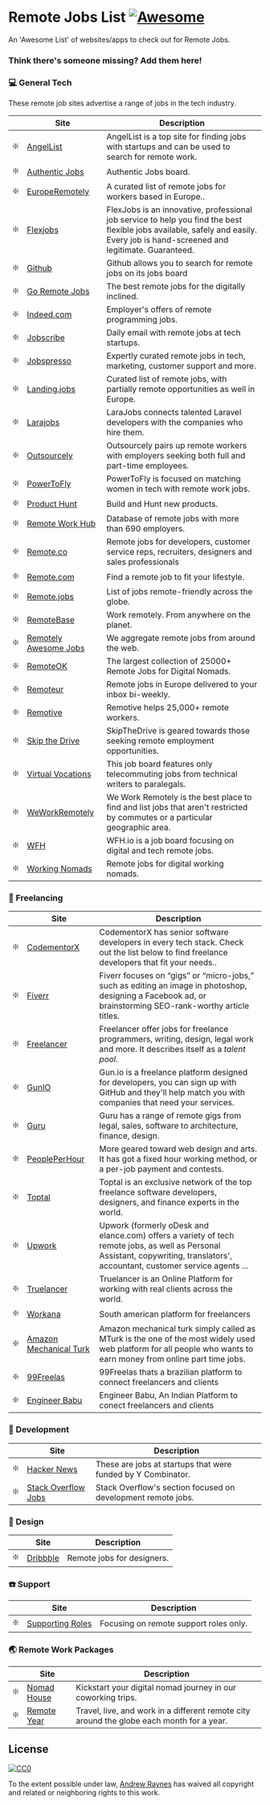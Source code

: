 # Remote Jobs List [![Awesome](https://cdn.rawgit.com/sindresorhus/awesome/d7305f38d29fed78fa85652e3a63e154dd8e8829/media/badge.svg)](https://github.com/sindresorhus/awesome)

An 'Awesome List' of websites/apps to check out for Remote Jobs.

### Think there's someone missing? Add them here!

### :computer: General Tech

These remote job sites advertise a range of jobs in the tech industry.

|    | Site                                                                                                          | Description                                                   |
|----|-------------------------------------------------------------------------------------------------------------------|---------------------------------------------------------------|
| ❇️ | [AngelList](https://angel.co/) | AngelList is a top site for finding jobs with startups and can be used to search for remote work. |
| ❇️ | [Authentic Jobs](https://authenticjobs.com/#remote=true) | Authentic Jobs board. |
| ❇️ | [EuropeRemotely](https://europeremotely.com/) | A curated list of remote jobs for workers based in Europe..       |
| ❇️ | [Flexjobs](https://www.flexjobs.com) | FlexJobs is an innovative, professional job service to help you find the best flexible jobs available, safely and easily. Every job is hand-screened and legitimate. Guaranteed.       |
| ❇️ | [Github](https://jobs.github.com/positions?description=&location=remote) | Github allows you to search for remote jobs on its jobs board |
| ❇️ | [Go Remote Jobs](https://goremotejobs.com/) | The best remote jobs for the digitally inclined.       |
| ❇️ | [Indeed.com](https://www.indeed.com/q-Remote-Programming-jobs.html) | Employer's offers of remote programming jobs. |
| ❇️ | [Jobscribe](http://jobscribe.com) | Daily email with remote jobs at tech startups.       |
| ❇️ | [Jobspresso](https://jobspresso.co/) | Expertly curated remote jobs in tech, marketing, customer support and more. |
| ❇️ | [Landing.jobs](https://landing.jobs/jobs?remote=true) | Curated list of remote jobs, with partially remote opportunities as well in Europe. |
| ❇️ | [Larajobs](http://larajobs.com) | LaraJobs connects talented Laravel developers with the companies who hire them. |
| ❇️ | [Outsourcely](https://www.outsourcely.com/remote-workers) | Outsourcely pairs up remote workers with employers seeking both full and part-time employees. |
| ❇️ | [PowerToFly](https://powertofly.com/) | PowerToFly is focused on matching women in tech with remote work jobs. |
| ❇️ | [Product Hunt](https://www.producthunt.com/jobs) | Build and Hunt new products. |
| ❇️ | [Remote Work Hub](https://remoteworkhub.com/remote-jobs/) | Database of remote jobs with more than 690 employers. |
| ❇️ | [Remote.co](https://remote.co/remote-jobs/) | Remote jobs for developers, customer service reps, recruiters, designers and sales professionals        |
| ❇️ | [Remote.com](https://remote.com/jobs) | Find a remote job to fit your lifestyle.        |
| ❇️ | [Remote.jobs](https://remote.jobs/) | List of jobs remote-friendly across the globe. |
| ❇️ | [RemoteBase](https://remotebase.io/) | Work remotely. From anywhere on the planet.        |
| ❇️ | [Remotely Awesome Jobs](https://www.remotelyawesomejobs.com/) | We aggregate remote jobs from around the web.        |
| ❇️ | [RemoteOK](https://remoteok.io/) | The largest collection of 25000+ Remote Jobs for Digital Nomads.        |
| ❇️ | [Remoteur](http://www.remoteur.com/) | Remote jobs in Europe delivered to your inbox bi-weekly.        |
| ❇️ | [Remotive](https://remotive.io/) | Remotive helps 25,000+ remote workers.        |
| ❇️ | [Skip the Drive](https://www.skipthedrive.com/) | SkipTheDrive is geared towards those seeking remote employment opportunities.   |
| ❇️ | [Virtual Vocations](https://www.virtualvocations.com/) | This job board features only telecommuting jobs from technical writers to paralegals. |
| ❇️ | [WeWorkRemotely](https://weworkremotely.com/) |We Work Remotely is the best place to find and list jobs that aren't restricted by commutes or a particular geographic area.   |
| ❇️ | [WFH](https://www.wfh.io/) | WFH.io is a job board focusing on digital and tech remote jobs.        |
| ❇️ | [Working Nomads](https://www.workingnomads.co/jobs) | Remote jobs for digital working nomads.        |


### 🔨 Freelancing

|    | Site                                                                                                           | Description                                                   |
|----|-------------------------------------------------------------------------------------------------------------------|---------------------------------------------------------------|
| ❇️ | [CodementorX](https://www.codementor.io/developers) | CodementorX has senior software developers in every tech stack. Check out the list below to find freelance developers that fit your needs..        |
| ❇️ | [Fiverr](https://www.fiverr.com/) | Fiverr focuses on “gigs” or “micro-jobs,” such as editing an image in photoshop, designing a Facebook ad, or brainstorming SEO-rank-worthy article titles.       |
| ❇️ | [Freelancer](https://www.freelancer.com/) | Freelancer offer jobs for freelance programmers, writing, design, legal work and more. It describes itself as a *talent pool*.       |
| ❇️ | [GunIO](https://www.gun.io/#hacker) | Gun.io is a freelance platform designed for developers, you can sign up with GitHub and they'll help match you with companies that need your services.       |
| ❇️ | [Guru](https://www.guru.com/) | Guru has a range of remote gigs from legal, sales, software to architecture, finance, design.       |
| ❇️ | [PeoplePerHour](https://www.peopleperhour.com/) | More geared toward web design and arts. It has got a fixed hour working method, or a per-job payment and contests.        |
| ❇️ | [Toptal](https://www.toptal.com/) | Toptal is an exclusive network of the top freelance software developers, designers, and finance experts in the world.        |
| ❇️ | [Upwork](https://www.upwork.com/) | Upwork (formerly oDesk and elance.com) offers a variety of tech remote jobs, as well as Personal Assistant, copywriting, translators', accountant, customer service agents ...        |
| ️️️❇️ | [Truelancer](https://www.truelancer.com/) | Truelancer is an Online Platform for working with real clients across the world. |
| ️️️❇️ | [Workana](https://www.workana.com/) | South american platform for freelancers |
| ️️️❇️ | [Amazon Mechanical Turk](https://www.mturk.com/mturk/welcome) | Amazon mechanical turk simply called as MTurk is the one of the most widely used web platform for all people who wants to earn money from online part time jobs. |
| ️️️❇️ | [99Freelas](https://www.99freelas.com.br/) | 99Freelas thats a brazilian platform to connect freelancers and clients |
| ❇️ | [Engineer Babu](https://www.engineerbabu.com/) | Engineer Babu, An Indian Platform to conect freelancers and clients |


### :floppy_disk: Development

 |    | Site                                                                                                           | Description                                                   |
 |----|-------------------------------------------------------------------------------------------------------------------|---------------------------------------------------------------|
| ❇️ | [Hacker News](https://news.ycombinator.com/jobs) | These are jobs at startups that were funded by Y Combinator. |
| ❇️ | [Stack Overflow Jobs](https://stackoverflow.com/jobs/remote-developer-jobs) | Stack Overflow's section focused on development remote jobs.        |


### :apple: Design
|    | Site                                                                                                          | Description                                                   |
|----|-------------------------------------------------------------------------------------------------------------------|---------------------------------------------------------------|
| ❇️ | [Dribbble](https://dribbble.com/jobs?location=Anywhere) | Remote jobs for designers.       |


### ☎️ Support

|    | Site                                                                                                           | Description                                                   |
|----|-------------------------------------------------------------------------------------------------------------------|---------------------------------------------------------------|
| ❇️ | [Supporting Roles](https://supportingroles.io/) | Focusing on remote support roles only.        |


### 🌏 Remote Work Packages

|    | Site                                                                                                           | Description                                                   |
|----|-------------------------------------------------------------------------------------------------------------------|---------------------------------------------------------------|
| ❇️ | [Nomad House](https://nomadhouse.io/) | Kickstart your digital nomad journey in our coworking trips. |
| ❇️ | [Remote Year](https://remoteyear.com/) | Travel, live, and work in a different remote city around the globe each month for a year. |


 ## License

 [![CC0](http://i.creativecommons.org/p/zero/1.0/88x31.png)](http://creativecommons.org/publicdomain/zero/1.0/)

 To the extent possible under law, [Andrew Raynes](https://twitter.com/raynes_cc) has waived all copyright and related or neighboring rights to this work.
